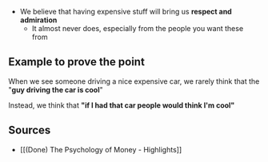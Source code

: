 - We believe that having expensive stuff will bring us **respect and admiration**
	- It almost never does, especially from the people you want these from

## Example to prove the point
When we see someone driving a nice expensive car, we rarely think that the "**guy driving the car is cool**"

Instead, we think that **"if I had that car people would think I'm cool"**

## Sources
- [[(Done) The Psychology of Money - Highlights]]